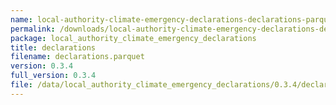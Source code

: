 ```yaml
---
name: local-authority-climate-emergency-declarations-declarations-parquet
permalink: /downloads/local-authority-climate-emergency-declarations-declarations-parquet/0_3_4
package: local_authority_climate_emergency_declarations
title: declarations
filename: declarations.parquet
version: 0.3.4
full_version: 0.3.4
file: /data/local_authority_climate_emergency_declarations/0.3.4/declarations.parquet
---
```

